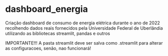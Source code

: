 # dashboard_energia
Criação dashboard de consumo de energia elétrica durante o ano de 2022 recolhendo dados reais fornecidos pela Universidade Federal de Uberlândia utilizando as bibliotecas streamlit, pandas e outros

IMPORTANTE!!! 
A pasta streamlit deve ser salva como .streamlit para alterar as configuracoes, senão, nao funcionará!
